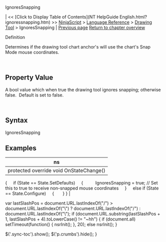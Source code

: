 ﻿










 


IgnoresSnapping







| &lt;&lt; [Click to Display Table of Contents](NT HelpGuide English.html?ignoressnapping.htm) &gt;&gt;
 [NinjaScript](ninjascript.htm) &gt; [Language Reference](language_reference_wip.htm) &gt; [Drawing Tool](drawing_tools.htm) &gt;
IgnoresSnapping | [Previous page](icon_drawingtool.htm)
[Return to chapter overview](drawing_tools.htm)










Definition  

Determines if the drawing tool chart anchor's will use the chart's Snap Mode mouse coordinates.


 


Property Value
--------------


A bool value which when true the drawing tool ignores snapping; otherwise false.  Default is set to false.


 


Syntax
------


IgnoresSnapping



Examples
--------




| ns |
| --- |
| protected override void OnStateChange()
{
     if (State == State.SetDefaults)
     {
          IgnoresSnapping = true; // Set this to true to receive non-snapped mouse coordinates
     }
     else if (State == State.Configure)
     {
 
     }
} |






 
 var lastSlashPos = document.URL.lastIndexOf("/") &gt; document.URL.lastIndexOf("\\") ? document.URL.lastIndexOf("/") : document.URL.lastIndexOf("\\");
 if (document.URL.substring(lastSlashPos + 1, lastSlashPos + 4).toLowerCase() != "~hh") {
 if (document.all) setTimeout(function() {
 nsrInit();
 }, 20);
 else nsrInit();
 }
 
 
 $('.sync-toc').show();
 $('p.crumbs').hide();
 }
 
 
 



